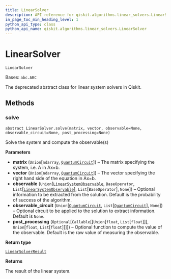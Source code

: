 ```yaml
---
title: LinearSolver
description: API reference for qiskit.algorithms.linear_solvers.LinearSolver
in_page_toc_min_heading_level: 1
python_api_type: class
python_api_name: qiskit.algorithms.linear_solvers.LinearSolver
---
```


# LinearSolver

<span id="qiskit.algorithms.linear_solvers.LinearSolver" />

`LinearSolver`

Bases: `abc.ABC`

The deprecated abstract class for linear system solvers in Qiskit.

## Methods

### solve

<span id="qiskit.algorithms.linear_solvers.LinearSolver.solve" />

`abstract LinearSolver.solve(matrix, vector, observable=None, observable_circuit=None, post_processing=None)`

Solve the system and compute the observable(s)

**Parameters**

*   **matrix** (`Union`\[`ndarray`, [`QuantumCircuit`](qiskit.circuit.QuantumCircuit "qiskit.circuit.quantumcircuit.QuantumCircuit")]) – The matrix specifying the system, i.e. A in Ax=b.
*   **vector** (`Union`\[`ndarray`, [`QuantumCircuit`](qiskit.circuit.QuantumCircuit "qiskit.circuit.quantumcircuit.QuantumCircuit")]) – The vector specifying the right hand side of the equation in Ax=b.
*   **observable** (`Union`\[[`LinearSystemObservable`](qiskit.algorithms.linear_solvers.LinearSystemObservable "qiskit.algorithms.linear_solvers.observables.linear_system_observable.LinearSystemObservable"), `BaseOperator`, `List`\[[`LinearSystemObservable`](qiskit.algorithms.linear_solvers.LinearSystemObservable "qiskit.algorithms.linear_solvers.observables.linear_system_observable.LinearSystemObservable")], `List`\[`BaseOperator`], `None`]) – Optional information to be extracted from the solution. Default is the probability of success of the algorithm.
*   **observable\_circuit** (`Union`\[[`QuantumCircuit`](qiskit.circuit.QuantumCircuit "qiskit.circuit.quantumcircuit.QuantumCircuit"), `List`\[[`QuantumCircuit`](qiskit.circuit.QuantumCircuit "qiskit.circuit.quantumcircuit.QuantumCircuit")], `None`]) – Optional circuit to be applied to the solution to extract information. Default is `None`.
*   **post\_processing** (`Optional`\[`Callable`\[\[`Union`\[`float`, `List`\[`float`]]], `Union`\[`float`, `List`\[`float`]]]]) – Optional function to compute the value of the observable. Default is the raw value of measuring the observable.

**Return type**

[`LinearSolverResult`](qiskit.algorithms.linear_solvers.LinearSolverResult "qiskit.algorithms.linear_solvers.linear_solver.LinearSolverResult")

**Returns**

The result of the linear system.

